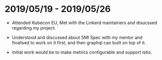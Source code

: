 # 2019/05/19 - 2019/05/26

* Attended Kubecon EU, Met with the Linkerd maintainers and disucssed regarding my project.

* Understood and discussed about SMI Spec with my mentor and finalised to work on it first, and then graphql can built on top of it.

* Initial work would be to make metrics configurable and support istio.